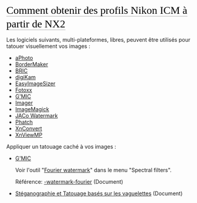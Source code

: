 <span style="color: #000000; background: none; overflow: hidden; page-break-after: avoid; font-size: 2.0em; font-family: Georgia,Times,serif; margin-top: 1em; margin-bottom: 0.25em; line-height: 1.3; padding: 0; border-bottom: 1px solid #AAAAAA;">Comment
obtenir des profils Nikon ICM à partir de NX2</span>

Les logiciels suivants, multi-plateformes, libres, peuvent être utilisés
pour tatouer visuellement vos images :

- [aPhoto](https://sourceforge.net/projects/acein-iphoto)
- [BorderMaker](http://www.bordermaker.nl/en/)
- [BRIC](https://sourceforge.net/projects/bric/?source=directory)
- [digiKam](https://www.digikam.org/)
- [EasyImageSizer](https://sourceforge.net/projects/easyimagesizer/)
- [Fotoxx](http://www.kornelix.com/fotoxx.html)
- [G'MIC](http://gmic.sourceforge.net/)
- [Imager](http://opendesktop.org/content/show.php/Imager?content=164549)
- [ImageMagick](http://www.imagemagick.org/Usage/annotating/#watermarking)
- [JACo
  Watermark](https://sourceforge.net/projects/jaco-watermark/?source=directory)
- [Phatch](http://photobatch.stani.be/)
- [XnConvert](http://www.xnview.com/en/xnconvert/)
- [XnViewMP](http://www.xnview.com/en/xnviewmp/)

Appliquer un tatouage caché à vos images :

- [G'MIC](http://gmic.sourceforge.net/)

  Voir l'outil "[Fourier watermark](https://gmicol.greyc.fr/)" dans le
  menu "Spectral filters".

  Référence:
  [-watermark-fourier](http://gmic.sourceforge.net/reference.shtml#watermark_fourier)
  (Document)
- [Stéganographie et Tatouage basés sur les
  vaguelettes](http://www.cs.cornell.edu/topiwala/wavelets/report.html)
  (Document)